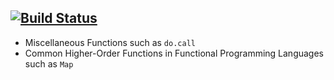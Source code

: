 [![Build Status](https://travis-ci.com/XiangyunHuang/ISCGwR.svg?branch=master)](https://travis-ci.com/XiangyunHuang/ISCGwR)
---

- Miscellaneous Functions such as `do.call`
- Common Higher-Order Functions in Functional Programming Languages such as `Map`
